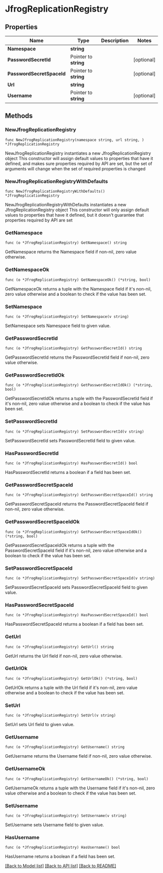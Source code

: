 # JfrogReplicationRegistry

## Properties

Name | Type | Description | Notes
------------ | ------------- | ------------- | -------------
**Namespace** | **string** |  | 
**PasswordSecretId** | Pointer to **string** |  | [optional] 
**PasswordSecretSpaceId** | Pointer to **string** |  | [optional] 
**Url** | **string** |  | 
**Username** | Pointer to **string** |  | [optional] 

## Methods

### NewJfrogReplicationRegistry

`func NewJfrogReplicationRegistry(namespace string, url string, ) *JfrogReplicationRegistry`

NewJfrogReplicationRegistry instantiates a new JfrogReplicationRegistry object
This constructor will assign default values to properties that have it defined,
and makes sure properties required by API are set, but the set of arguments
will change when the set of required properties is changed

### NewJfrogReplicationRegistryWithDefaults

`func NewJfrogReplicationRegistryWithDefaults() *JfrogReplicationRegistry`

NewJfrogReplicationRegistryWithDefaults instantiates a new JfrogReplicationRegistry object
This constructor will only assign default values to properties that have it defined,
but it doesn't guarantee that properties required by API are set

### GetNamespace

`func (o *JfrogReplicationRegistry) GetNamespace() string`

GetNamespace returns the Namespace field if non-nil, zero value otherwise.

### GetNamespaceOk

`func (o *JfrogReplicationRegistry) GetNamespaceOk() (*string, bool)`

GetNamespaceOk returns a tuple with the Namespace field if it's non-nil, zero value otherwise
and a boolean to check if the value has been set.

### SetNamespace

`func (o *JfrogReplicationRegistry) SetNamespace(v string)`

SetNamespace sets Namespace field to given value.


### GetPasswordSecretId

`func (o *JfrogReplicationRegistry) GetPasswordSecretId() string`

GetPasswordSecretId returns the PasswordSecretId field if non-nil, zero value otherwise.

### GetPasswordSecretIdOk

`func (o *JfrogReplicationRegistry) GetPasswordSecretIdOk() (*string, bool)`

GetPasswordSecretIdOk returns a tuple with the PasswordSecretId field if it's non-nil, zero value otherwise
and a boolean to check if the value has been set.

### SetPasswordSecretId

`func (o *JfrogReplicationRegistry) SetPasswordSecretId(v string)`

SetPasswordSecretId sets PasswordSecretId field to given value.

### HasPasswordSecretId

`func (o *JfrogReplicationRegistry) HasPasswordSecretId() bool`

HasPasswordSecretId returns a boolean if a field has been set.

### GetPasswordSecretSpaceId

`func (o *JfrogReplicationRegistry) GetPasswordSecretSpaceId() string`

GetPasswordSecretSpaceId returns the PasswordSecretSpaceId field if non-nil, zero value otherwise.

### GetPasswordSecretSpaceIdOk

`func (o *JfrogReplicationRegistry) GetPasswordSecretSpaceIdOk() (*string, bool)`

GetPasswordSecretSpaceIdOk returns a tuple with the PasswordSecretSpaceId field if it's non-nil, zero value otherwise
and a boolean to check if the value has been set.

### SetPasswordSecretSpaceId

`func (o *JfrogReplicationRegistry) SetPasswordSecretSpaceId(v string)`

SetPasswordSecretSpaceId sets PasswordSecretSpaceId field to given value.

### HasPasswordSecretSpaceId

`func (o *JfrogReplicationRegistry) HasPasswordSecretSpaceId() bool`

HasPasswordSecretSpaceId returns a boolean if a field has been set.

### GetUrl

`func (o *JfrogReplicationRegistry) GetUrl() string`

GetUrl returns the Url field if non-nil, zero value otherwise.

### GetUrlOk

`func (o *JfrogReplicationRegistry) GetUrlOk() (*string, bool)`

GetUrlOk returns a tuple with the Url field if it's non-nil, zero value otherwise
and a boolean to check if the value has been set.

### SetUrl

`func (o *JfrogReplicationRegistry) SetUrl(v string)`

SetUrl sets Url field to given value.


### GetUsername

`func (o *JfrogReplicationRegistry) GetUsername() string`

GetUsername returns the Username field if non-nil, zero value otherwise.

### GetUsernameOk

`func (o *JfrogReplicationRegistry) GetUsernameOk() (*string, bool)`

GetUsernameOk returns a tuple with the Username field if it's non-nil, zero value otherwise
and a boolean to check if the value has been set.

### SetUsername

`func (o *JfrogReplicationRegistry) SetUsername(v string)`

SetUsername sets Username field to given value.

### HasUsername

`func (o *JfrogReplicationRegistry) HasUsername() bool`

HasUsername returns a boolean if a field has been set.


[[Back to Model list]](../README.md#documentation-for-models) [[Back to API list]](../README.md#documentation-for-api-endpoints) [[Back to README]](../README.md)


